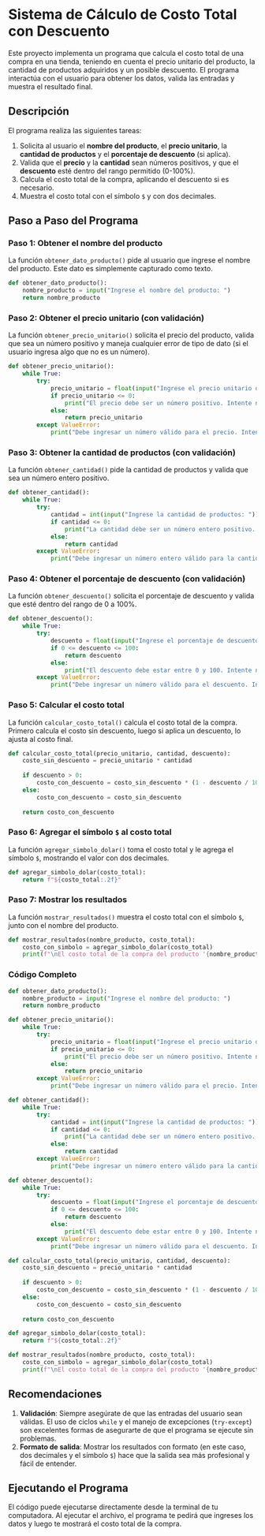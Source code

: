 # Sistema de Cálculo de Costo Total con Descuento

Este proyecto implementa un programa que calcula el costo total de una compra en una tienda, teniendo en cuenta el precio unitario del producto, la cantidad de productos adquiridos y un posible descuento. El programa interactúa con el usuario para obtener los datos, valida las entradas y muestra el resultado final.

## Descripción

El programa realiza las siguientes tareas:

1. Solicita al usuario el **nombre del producto**, el **precio unitario**, la **cantidad de productos** y el **porcentaje de descuento** (si aplica).
2. Valida que el **precio** y la **cantidad** sean números positivos, y que el **descuento** esté dentro del rango permitido (0-100%).
3. Calcula el costo total de la compra, aplicando el descuento si es necesario.
4. Muestra el costo total con el símbolo `$` y con dos decimales.

## Paso a Paso del Programa

### Paso 1: Obtener el nombre del producto

La función `obtener_dato_producto()` pide al usuario que ingrese el nombre del producto. Este dato es simplemente capturado como texto.

```python
def obtener_dato_producto():
    nombre_producto = input("Ingrese el nombre del producto: ")
    return nombre_producto
```

### Paso 2: Obtener el precio unitario (con validación)

La función `obtener_precio_unitario()` solicita el precio del producto, valida que sea un número positivo y maneja cualquier error de tipo de dato (si el usuario ingresa algo que no es un número).

```python
def obtener_precio_unitario():
    while True:
        try:
            precio_unitario = float(input("Ingrese el precio unitario del producto: "))
            if precio_unitario <= 0:
                print("El precio debe ser un número positivo. Intente nuevamente.")
            else:
                return precio_unitario
        except ValueError:
            print("Debe ingresar un número válido para el precio. Intente nuevamente.")
```

### Paso 3: Obtener la cantidad de productos (con validación)

La función `obtener_cantidad()` pide la cantidad de productos y valida que sea un número entero positivo.

```python
def obtener_cantidad():
    while True:
        try:
            cantidad = int(input("Ingrese la cantidad de productos: "))
            if cantidad <= 0:
                print("La cantidad debe ser un número entero positivo. Intente nuevamente.")
            else:
                return cantidad
        except ValueError:
            print("Debe ingresar un número entero válido para la cantidad. Intente nuevamente.")
```

### Paso 4: Obtener el porcentaje de descuento (con validación)

La función `obtener_descuento()` solicita el porcentaje de descuento y valida que esté dentro del rango de 0 a 100%.

```python
def obtener_descuento():
    while True:
        try:
            descuento = float(input("Ingrese el porcentaje de descuento (0 a 100): "))
            if 0 <= descuento <= 100:
                return descuento
            else:
                print("El descuento debe estar entre 0 y 100. Intente nuevamente.")
        except ValueError:
            print("Debe ingresar un número válido para el descuento. Intente nuevamente.")
```

### Paso 5: Calcular el costo total

La función `calcular_costo_total()` calcula el costo total de la compra. Primero calcula el costo sin descuento, luego si aplica un descuento, lo ajusta al costo final.

```python
def calcular_costo_total(precio_unitario, cantidad, descuento):
    costo_sin_descuento = precio_unitario * cantidad
    
    if descuento > 0:
        costo_con_descuento = costo_sin_descuento * (1 - descuento / 100)
    else:
        costo_con_descuento = costo_sin_descuento
    
    return costo_con_descuento
```

### Paso 6: Agregar el símbolo `$` al costo total

La función `agregar_simbolo_dolar()` toma el costo total y le agrega el símbolo `$`, mostrando el valor con dos decimales.

```python
def agregar_simbolo_dolar(costo_total):
    return f"${costo_total:.2f}"
```

### Paso 7: Mostrar los resultados

La función `mostrar_resultados()` muestra el costo total con el símbolo `$`, junto con el nombre del producto.

```python
def mostrar_resultados(nombre_producto, costo_total):
    costo_con_simbolo = agregar_simbolo_dolar(costo_total)
    print(f"\nEl costo total de la compra del producto '{nombre_producto}' es: {costo_con_simbolo}")
```

### Código Completo

```python
def obtener_dato_producto():
    nombre_producto = input("Ingrese el nombre del producto: ")
    return nombre_producto

def obtener_precio_unitario():
    while True:
        try:
            precio_unitario = float(input("Ingrese el precio unitario del producto: "))
            if precio_unitario <= 0:
                print("El precio debe ser un número positivo. Intente nuevamente.")
            else:
                return precio_unitario
        except ValueError:
            print("Debe ingresar un número válido para el precio. Intente nuevamente.")

def obtener_cantidad():
    while True:
        try:
            cantidad = int(input("Ingrese la cantidad de productos: "))
            if cantidad <= 0:
                print("La cantidad debe ser un número entero positivo. Intente nuevamente.")
            else:
                return cantidad
        except ValueError:
            print("Debe ingresar un número entero válido para la cantidad. Intente nuevamente.")

def obtener_descuento():
    while True:
        try:
            descuento = float(input("Ingrese el porcentaje de descuento (0 a 100): "))
            if 0 <= descuento <= 100:
                return descuento
            else:
                print("El descuento debe estar entre 0 y 100. Intente nuevamente.")
        except ValueError:
            print("Debe ingresar un número válido para el descuento. Intente nuevamente.")

def calcular_costo_total(precio_unitario, cantidad, descuento):
    costo_sin_descuento = precio_unitario * cantidad
    
    if descuento > 0:
        costo_con_descuento = costo_sin_descuento * (1 - descuento / 100)
    else:
        costo_con_descuento = costo_sin_descuento
    
    return costo_con_descuento

def agregar_simbolo_dolar(costo_total):
    return f"${costo_total:.2f}"

def mostrar_resultados(nombre_producto, costo_total):
    costo_con_simbolo = agregar_simbolo_dolar(costo_total)
    print(f"\nEl costo total de la compra del producto '{nombre_producto}' es: {costo_con_simbolo}")
```

## Recomendaciones

1. **Validación**: Siempre asegúrate de que las entradas del usuario sean válidas. El uso de ciclos `while` y el manejo de excepciones (`try-except`) son excelentes formas de asegurarte de que el programa se ejecute sin problemas.
2. **Formato de salida**: Mostrar los resultados con formato (en este caso, dos decimales y el símbolo `$`) hace que la salida sea más profesional y fácil de entender.

## Ejecutando el Programa

El código puede ejecutarse directamente desde la terminal de tu computadora. Al ejecutar el archivo, el programa te pedirá que ingreses los datos y luego te mostrará el costo total de la compra.
